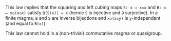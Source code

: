 This law implies that the squaring and left cubing maps `S: x ↦ x◇x` and `B: x ↦ x◇(x◇x)` satisfy `B(S(x)) = x` (hence `S` is injective and `B` surjective).  In a finite magma, `B` and `S` are inverse bijections and `x◇(x◇y)` is `y`-independent (and equal to `B(x)`).

This law cannot hold in a (non-trivial) commutative magma or quasigroup.
